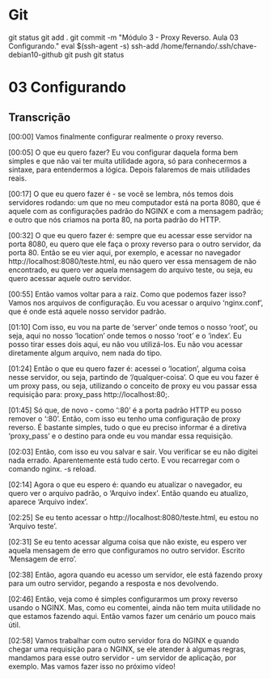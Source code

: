 
# #####################################################################################################################################################
# #####################################################################################################################################################
# #####################################################################################################################################################
# #####################################################################################################################################################
# Git

git status
git add .
git commit -m "Módulo 3 - Proxy Reverso. Aula 03 Configurando."
eval $(ssh-agent -s)
ssh-add /home/fernando/.ssh/chave-debian10-github
git push
git status



# #####################################################################################################################################################
# #####################################################################################################################################################
# #####################################################################################################################################################
# #####################################################################################################################################################
# 03 Configurando

## Transcrição
[00:00] Vamos finalmente configurar realmente o proxy reverso.

[00:05] O que eu quero fazer? Eu vou configurar daquela forma bem simples e que não vai ter muita utilidade agora, só para conhecermos a sintaxe, para entendermos a lógica. Depois falaremos de mais utilidades reais.

[00:17] O que eu quero fazer é - se você se lembra, nós temos dois servidores rodando: um que no meu computador está na porta 8080, que é aquele com as configurações padrão do NGINX e com a mensagem padrão; e outro que nós criamos na porta 80, na porta padrão do HTTP.

[00:32] O que eu quero fazer é: sempre que eu acessar esse servidor na porta 8080, eu quero que ele faça o proxy reverso para o outro servidor, da porta 80. Então se eu vier aqui, por exemplo, e acessar no navegador http://localhost:8080/teste.html, eu não quero ver essa mensagem de não encontrado, eu quero ver aquela mensagem do arquivo teste, ou seja, eu quero acessar aquele outro servidor.

[00:55] Então vamos voltar para a raiz. Como que podemos fazer isso? Vamos nos arquivos de configuração. Eu vou acessar o arquivo ‘nginx.conf’, que é onde está aquele nosso servidor padrão.

[01:10] Com isso, eu vou na parte de ‘server’ onde temos o nosso ‘root’, ou seja, aqui no nosso ‘location’ onde temos o nosso ‘root’ e o ‘index’. Eu posso tirar esses dois aqui, eu não vou utilizá-los. Eu não vou acessar diretamente algum arquivo, nem nada do tipo.

[01:24] Então o que eu quero fazer é: acessei o ‘location’, alguma coisa nesse servidor, ou seja, partindo de ‘/qualquer-coisa’. O que eu vou fazer é um proxy pass, ou seja, utilizando o conceito de proxy eu vou passar essa requisição para: proxy_pass http://localhost:80;.

[01:45] Só que, de novo - como ‘:80’ é a porta padrão HTTP eu posso remover o ‘:80’. Então, com isso eu tenho uma configuração de proxy reverso. É bastante simples, tudo o que eu preciso informar é a diretiva ‘proxy_pass’ e o destino para onde eu vou mandar essa requisição.

[02:03] Então, com isso eu vou salvar e sair. Vou verificar se eu não digitei nada errado. Aparentemente está tudo certo. E vou recarregar com o comando nginx. -s reload.

[02:14] Agora o que eu espero é: quando eu atualizar o navegador, eu quero ver o arquivo padrão, o ‘Arquivo index’. Então quando eu atualizo, aparece ‘Arquivo index’.

[02:25] Se eu tento acessar o http://localhost:8080/teste.html, eu estou no ‘Arquivo teste’.

[02:31] Se eu tento acessar alguma coisa que não existe, eu espero ver aquela mensagem de erro que configuramos no outro servidor. Escrito ‘Mensagem de erro’.

[02:38] Então, agora quando eu acesso um servidor, ele está fazendo proxy para um outro servidor, pegando a resposta e nos devolvendo.

[02:46] Então, veja como é simples configurarmos um proxy reverso usando o NGINX. Mas, como eu comentei, ainda não tem muita utilidade no que estamos fazendo aqui. Então vamos fazer um cenário um pouco mais útil.

[02:58] Vamos trabalhar com outro servidor fora do NGINX e quando chegar uma requisição para o NGINX, se ele atender à algumas regras, mandamos para esse outro servidor - um servidor de aplicação, por exemplo. Mas vamos fazer isso no próximo vídeo!

